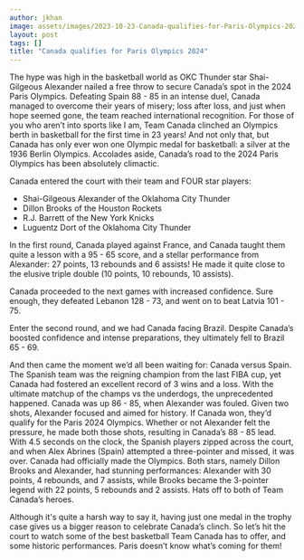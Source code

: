 ```yaml
--- 
author: jkhan
image: assets/images/2023-10-23-Canada-qualifies-for-Paris-Olympics-2024.jpg
layout: post
tags: []
title: "Canada qualifies for Paris Olympics 2024"
---
```

The hype was high in the basketball world as OKC Thunder star
Shai-Gilgeous Alexander nailed a free throw to secure Canada’s spot in
the 2024 Paris Olympics. Defeating Spain 88 - 85 in an intense duel,
Canada managed to overcome their years of misery; loss after loss, and
just when hope seemed gone, the team reached international recognition.
For those of you who aren’t into sports like I am, Team Canada clinched
an Olympics berth in basketball for the first time in 23 years! And not
only that, but Canada has only ever won one Olympic medal for
basketball: a silver at the 1936 Berlin Olympics. Accolades aside,
Canada’s road to the 2024 Paris Olympics has been absolutely climactic.

Canada entered the court with their team and FOUR star players:

-   Shai-Gilgeous Alexander of the Oklahoma City Thunder
-   Dillon Brooks of the Houston Rockets
-   R.J. Barrett of the New York Knicks
-   Luguentz Dort of the Oklahoma City Thunder

In the first round, Canada played against France, and Canada taught them
quite a lesson with a 95 - 65 score, and a stellar performance from
Alexander: 27 points, 13 rebounds and 6 assists! He made it quite close
to the elusive triple double (10 points, 10 rebounds, 10 assists).

Canada proceeded to the next games with increased confidence. Sure
enough, they defeated Lebanon 128 - 73, and went on to beat Latvia 101 -
75.

Enter the second round, and we had Canada facing Brazil. Despite
Canada’s boosted confidence and intense preparations, they ultimately
fell to Brazil 65 - 69.

And then came the moment we’d all been waiting for: Canada versus Spain.
The Spanish team was the reigning champion from the last FIBA cup, yet
Canada had fostered an excellent record of 3 wins and a loss. With the
ultimate matchup of the champs vs the underdogs, the unprecedented
happened. Canada was up 86 - 85, when Alexander was fouled. Given two
shots, Alexander focused and aimed for history. If Canada won, they’d
qualify for the Paris 2024 Olympics. Whether or not Alexander felt the
pressure, he made both those shots, resulting in Canada’s 88 - 85 lead.
With 4.5 seconds on the clock, the Spanish players zipped across the
court, and when Alex Abrines (Spain) attempted a three-pointer and
missed, it was over. Canada had officially made the Olympics. Both
stars, namely Dillon Brooks and Alexander, had stunning performances:
Alexander with 30 points, 4 rebounds, and 7 assists, while Brooks became
the 3-pointer legend with 22 points, 5 rebounds and 2 assists. Hats off
to both of Team Canada’s heroes.

Although it's quite a harsh way to say it, having just one medal in the
trophy case gives us a bigger reason to celebrate Canada’s clinch. So
let’s hit the court to watch some of the best basketball Team Canada has
to offer, and some historic performances. Paris doesn’t know what’s
coming for them!
